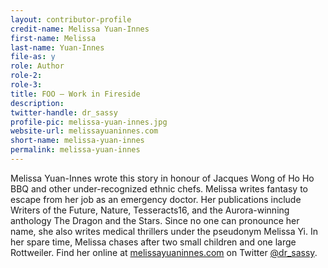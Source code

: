```yaml
---
layout: contributor-profile
credit-name: Melissa Yuan-Innes
first-name: Melissa
last-name: Yuan-Innes
file-as: y
role: Author
role-2:
role-3:
title: FOO — Work in Fireside
description: 
twitter-handle: dr_sassy
profile-pic: melissa-yuan-innes.jpg
website-url: melissayuaninnes.com
short-name: melissa-yuan-innes
permalink: melissa-yuan-innes
---
```

Melissa Yuan-Innes wrote this story in honour of Jacques Wong of Ho Ho BBQ and other under-recognized ethnic chefs. Melissa writes fantasy to escape from her job as an emergency doctor. Her publications include Writers of the Future, Nature, Tesseracts16, and the Aurora-winning anthology The Dragon and the Stars. Since no one can pronounce her name, she also writes medical thrillers under the pseudonym Melissa Yi. In her spare time, Melissa chases after two small children and one large Rottweiler. Find her online at [melissayuaninnes.com](http://www.melissayuaninnes.com) on Twitter [@dr_sassy](https://twitter.com/dr_sassy).
